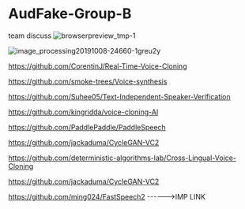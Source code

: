 # AudFake-Group-B
team discuss
![browserpreview_tmp-1](https://github.com/ArkS0001/AudFake-Group-B/assets/113760964/c729d14b-ceb4-4e93-8ce9-85db9082e82c)

![image_processing20191008-24660-1greu2y](https://github.com/ArkS0001/AudFake-Group-B/assets/113760964/7284edbb-8e9f-43c7-9c7c-b226bdd2762a)


https://github.com/CorentinJ/Real-Time-Voice-Cloning

https://github.com/smoke-trees/Voice-synthesis

https://github.com/Suhee05/Text-Independent-Speaker-Verification

https://github.com/kingridda/voice-cloning-AI

https://github.com/PaddlePaddle/PaddleSpeech

https://github.com/jackaduma/CycleGAN-VC2

https://github.com/deterministic-algorithms-lab/Cross-Lingual-Voice-Cloning

https://github.com/jackaduma/CycleGAN-VC2

https://github.com/ming024/FastSpeech2 ------>IMP LINK
